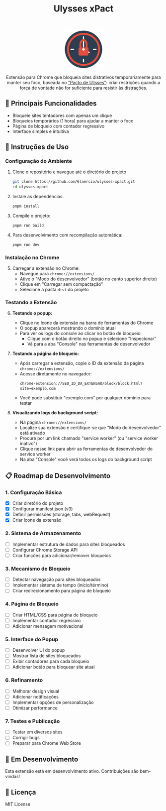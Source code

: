 <h1 align="center">Ulysses xPact</h1><br>

<p align="center">
  <a href="https://github.com/6laercio/ulysses-xpact/">
    <img src="https://raw.githubusercontent.com/6laercio/ulysses-xpact/refs/heads/main/public/icons/icon128.png" alt="Ulysses xPact logo" height="128">
  </a>
</p>

<p align="center">
  Extensão para Chrome que bloqueia sites distrativos temporariamente para manter seu foco, baseada no <a href="https://en.wikipedia.org/wiki/Ulysses_pact" target="_blank">"Pacto de Ulisses"</a>: criar restrições quando a força de vontade não for suficiente para resistir às distrações.
</p>

## 🚀 Principais Funcionalidades

- Bloqueie sites tentadores com apenas um clique
- Bloqueios temporários (1 hora) para ajudar a manter o foco
- Página de bloqueio com contador regressivo
- Interface simples e intuitiva

## 🔧 Instruções de Uso

### Configuração do Ambiente

1. Clone o repositório e navegue até o diretório do projeto

   ```bash
   git clone https://github.com/6laercio/ulysses-xpact.git
   cd ulysses-xpact
   ```

2. Instale as dependências:

   ```bash
   pnpm install
   ```

3. Compile o projeto:

   ```bash
   pnpm run build
   ```

4. Para desenvolvimento com recompilação automática:
   ```bash
   pnpm run dev
   ```

### Instalação no Chrome

5. Carregar a extensão no Chrome:
   - Navegue para `chrome://extensions/`
   - Ative o "Modo do desenvolvedor" (botão no canto superior direito)
   - Clique em "Carregar sem compactação"
   - Selecione a pasta `dist` do projeto

### Testando a Extensão

6. **Testando o popup:**

   - Clique no ícone da extensão na barra de ferramentas do Chrome
   - O popup aparecerá mostrando o domínio atual
   - Para ver os logs do console ao clicar no botão de bloqueio:
     - Clique com o botão direito no popup e selecione "Inspecionar"
     - Vá para a aba "Console" nas ferramentas de desenvolvedor

7. **Testando a página de bloqueio:**

   - Após carregar a extensão, copie o ID da extensão da página `chrome://extensions/`
   - Acesse diretamente no navegador:
     ```
     chrome-extension://SEU_ID_DA_EXTENSAO/block/block.html?site=exemplo.com
     ```
   - Você pode substituir "exemplo.com" por qualquer domínio para testar

8. **Visualizando logs do background script:**
   - Na página `chrome://extensions/`
   - Localize sua extensão e certifique-se que "Modo do desenvolvedor" está ativado
   - Procure por um link chamado "service worker" (ou "service worker inativo")
   - Clique nesse link para abrir as ferramentas de desenvolvedor do service worker
   - Na aba "Console" você verá todos os logs do background script

## 📋 Roadmap de Desenvolvimento

### 1. Configuração Básica

- [x] Criar diretório do projeto
- [x] Configurar manifest.json (v3)
- [x] Definir permissões (storage, tabs, webRequest)
- [x] Criar ícone da extensão

### 2. Sistema de Armazenamento

- [ ] Implementar estrutura de dados para sites bloqueados
- [ ] Configurar Chrome Storage API
- [ ] Criar funções para adicionar/remover bloqueios

### 3. Mecanismo de Bloqueio

- [ ] Detectar navegação para sites bloqueados
- [ ] Implementar sistema de tempo (início/término)
- [ ] Criar redirecionamento para página de bloqueio

### 4. Página de Bloqueio

- [ ] Criar HTML/CSS para página de bloqueio
- [ ] Implementar contador regressivo
- [ ] Adicionar mensagem motivacional

### 5. Interface do Popup

- [ ] Desenvolver UI do popup
- [ ] Mostrar lista de sites bloqueados
- [ ] Exibir contadores para cada bloqueio
- [ ] Adicionar botão para bloquear site atual

### 6. Refinamento

- [ ] Melhorar design visual
- [ ] Adicionar notificações
- [ ] Implementar opções de personalização
- [ ] Otimizar performance

### 7. Testes e Publicação

- [ ] Testar em diversos sites
- [ ] Corrigir bugs
- [ ] Preparar para Chrome Web Store

## 🔧 Em Desenvolvimento

Esta extensão está em desenvolvimento ativo. Contribuições são bem-vindas!

## 📜 Licença

MIT License
